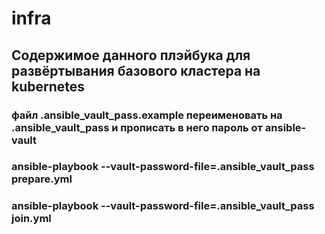 # infra
## Содержимое данного плэйбука для развёртывания базового кластера на kubernetes

### файл .ansible_vault_pass.example переименовать на .ansible_vault_pass и прописать в него пароль от ansible-vault
### ansible-playbook --vault-password-file=.ansible_vault_pass prepare.yml
### ansible-playbook --vault-password-file=.ansible_vault_pass join.yml
